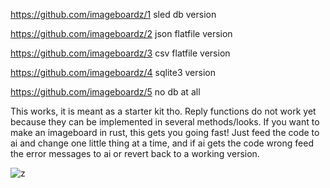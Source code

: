 https://github.com/imageboardz/1 sled db version

https://github.com/imageboardz/2 json flatfile version

https://github.com/imageboardz/3 csv flatfile version

https://github.com/imageboardz/4 sqlite3 version

https://github.com/imageboardz/5 no db at all

This works, it is meant as a starter kit tho. Reply functions do not work yet because they can be implemented in several methods/looks. If you want to make an imageboard in rust, this gets you going fast! Just feed the code to ai and change one little thing at a time, and if ai gets the code wrong feed the error messages to ai or revert back to a working version.


![z](https://github.com/user-attachments/assets/28ff09b4-e121-450e-8ed8-a56551edaeec)
